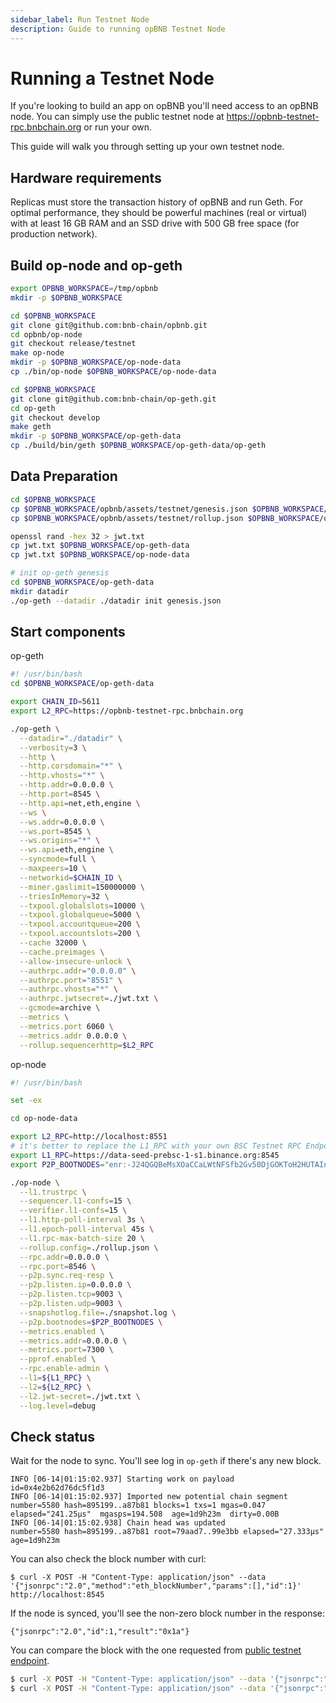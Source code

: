 ```yaml
---
sidebar_label: Run Testnet Node
description: Guide to running opBNB Testnet Node
---
```


# Running a Testnet Node

If you're looking to build an app on opBNB you'll need access to an opBNB node.
You can simply use the public testnet node at <https://opbnb-testnet-rpc.bnbchain.org> or run your own.

This guide will walk you through setting up your own testnet node.

## Hardware requirements

Replicas must store the transaction history of opBNB and run Geth. For optimal performance, they should be powerful machines (real or virtual) with at least 16 GB RAM and an SSD drive with 500 GB free space (for production network).

## Build op-node and op-geth

```bash
export OPBNB_WORKSPACE=/tmp/opbnb
mkdir -p $OPBNB_WORKSPACE

cd $OPBNB_WORKSPACE
git clone git@github.com:bnb-chain/opbnb.git
cd opbnb/op-node
git checkout release/testnet
make op-node
mkdir -p $OPBNB_WORKSPACE/op-node-data
cp ./bin/op-node $OPBNB_WORKSPACE/op-node-data

cd $OPBNB_WORKSPACE
git clone git@github.com:bnb-chain/op-geth.git
cd op-geth
git checkout develop
make geth
mkdir -p $OPBNB_WORKSPACE/op-geth-data
cp ./build/bin/geth $OPBNB_WORKSPACE/op-geth-data/op-geth
```

## Data Preparation

```bash
cd $OPBNB_WORKSPACE
cp $OPBNB_WORKSPACE/opbnb/assets/testnet/genesis.json $OPBNB_WORKSPACE/op-geth-data
cp $OPBNB_WORKSPACE/opbnb/assets/testnet/rollup.json $OPBNB_WORKSPACE/op-node-data

openssl rand -hex 32 > jwt.txt
cp jwt.txt $OPBNB_WORKSPACE/op-geth-data
cp jwt.txt $OPBNB_WORKSPACE/op-node-data

# init op-geth genesis
cd $OPBNB_WORKSPACE/op-geth-data
mkdir datadir
./op-geth --datadir ./datadir init genesis.json
```

## Start components

op-geth

```bash
#! /usr/bin/bash
cd $OPBNB_WORKSPACE/op-geth-data

export CHAIN_ID=5611
export L2_RPC=https://opbnb-testnet-rpc.bnbchain.org

./op-geth \
  --datadir="./datadir" \
  --verbosity=3 \
  --http \
  --http.corsdomain="*" \
  --http.vhosts="*" \
  --http.addr=0.0.0.0 \
  --http.port=8545 \
  --http.api=net,eth,engine \
  --ws \
  --ws.addr=0.0.0.0 \
  --ws.port=8545 \
  --ws.origins="*" \
  --ws.api=eth,engine \
  --syncmode=full \
  --maxpeers=10 \
  --networkid=$CHAIN_ID \
  --miner.gaslimit=150000000 \
  --triesInMemory=32 \
  --txpool.globalslots=10000 \
  --txpool.globalqueue=5000 \
  --txpool.accountqueue=200 \
  --txpool.accountslots=200 \
  --cache 32000 \
  --cache.preimages \
  --allow-insecure-unlock \
  --authrpc.addr="0.0.0.0" \
  --authrpc.port="8551" \
  --authrpc.vhosts="*" \
  --authrpc.jwtsecret=./jwt.txt \
  --gcmode=archive \
  --metrics \
  --metrics.port 6060 \
  --metrics.addr 0.0.0.0 \
  --rollup.sequencerhttp=$L2_RPC
```

op-node

```bash
#! /usr/bin/bash

set -ex

cd op-node-data

export L2_RPC=http://localhost:8551
# it's better to replace the L1_RPC with your own BSC Testnet RPC Endpoint for stability
export L1_RPC=https://data-seed-prebsc-1-s1.binance.org:8545
export P2P_BOOTNODES="enr:-J24QGQBeMsXOaCCaLWtNFSfb2Gv50DjGOKToH2HUTAIn9yXImowlRoMDNuPNhSBZNQGCCE8eAl5O3dsONuuQp5Qix2GAYjB7KHSgmlkgnY0gmlwhDREiqaHb3BzdGFja4PrKwCJc2VjcDI1NmsxoQL4I9wpEVDcUb8bLWu6V8iPoN5w8E8q-GrS5WUCygYUQ4N0Y3CCIyuDdWRwgiMr"

./op-node \
  --l1.trustrpc \
  --sequencer.l1-confs=15 \
  --verifier.l1-confs=15 \
  --l1.http-poll-interval 3s \
  --l1.epoch-poll-interval 45s \
  --l1.rpc-max-batch-size 20 \
  --rollup.config=./rollup.json \
  --rpc.addr=0.0.0.0 \
  --rpc.port=8546 \
  --p2p.sync.req-resp \
  --p2p.listen.ip=0.0.0.0 \
  --p2p.listen.tcp=9003 \
  --p2p.listen.udp=9003 \
  --snapshotlog.file=./snapshot.log \
  --p2p.bootnodes=$P2P_BOOTNODES \
  --metrics.enabled \
  --metrics.addr=0.0.0.0 \
  --metrics.port=7300 \
  --pprof.enabled \
  --rpc.enable-admin \
  --l1=${L1_RPC} \
  --l2=${L2_RPC} \
  --l2.jwt-secret=./jwt.txt \
  --log.level=debug
```

## Check status

Wait for the node to sync. You'll see log in `op-geth` if there's any new block.

```
INFO [06-14|01:15:02.937] Starting work on payload                 id=0x4e2b62d76dc5f1d3
INFO [06-14|01:15:02.937] Imported new potential chain segment     number=5580 hash=895199..a87b81 blocks=1 txs=1 mgas=0.047 elapsed="241.25µs"  mgasps=194.508  age=1d9h23m  dirty=0.00B
INFO [06-14|01:15:02.938] Chain head was updated                   number=5580 hash=895199..a87b81 root=79aad7..99e3bb elapsed="27.333µs"  age=1d9h23m
```

You can also check the block number with curl:

```
$ curl -X POST -H "Content-Type: application/json" --data '{"jsonrpc":"2.0","method":"eth_blockNumber","params":[],"id":1}' http://localhost:8545
```

If the node is synced, you'll see the non-zero block number in the response:

```
{"jsonrpc":"2.0","id":1,"result":"0x1a"}
```

You can compare the block with the one requested from [public testnet endpoint](https://opbnb-testnet-rpc.bnbchain.org).

```bash
$ curl -X POST -H "Content-Type: application/json" --data '{"jsonrpc":"2.0","method":"eth_getBlockByNumber","id": 1, "params": ["0x1a", false]}' http://localhost:8545
$ curl -X POST -H "Content-Type: application/json" --data '{"jsonrpc":"2.0","method":"eth_getBlockByNumber","id": 1, "params": ["0x1a", false]}' https://opbnb-testnet-rpc.bnbchain.org
```
